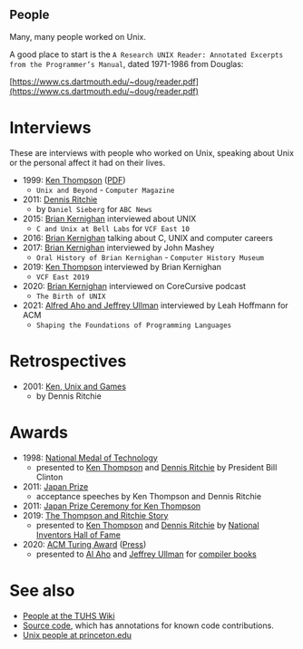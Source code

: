 ## People

Many, many people worked on Unix.

A good place to start is the `A Research UNIX Reader: Annotated Excerpts from the Programmer’s Manual`, dated  1971-1986 from Douglas:

[https://www.cs.dartmouth.edu/~doug/reader.pdf](https://www.cs.dartmouth.edu/~doug/reader.pdf)


# Interviews

These are interviews with people who worked on Unix, speaking about Unix or the personal affect it had on their lives.


 * 1999: [Ken Thompson](https://www.cs.princeton.edu/courses/archive/spring03/cs333/thompson.html) ([PDF](http://cse.unl.edu/~witty/class/csce351/howto/ken_thompson.pdf))
   * `Unix and Beyond` - `Computer Magazine`
 * 2011: [Dennis Ritchie](https://www.youtube.com/watch?v=umF6SNYaJNw)
   * by `Daniel Sieberg` for `ABC News`
 * 2015: [Brian Kernighan](https://www.youtube.com/watch?v=vT_J6xc-Az0) interviewed about UNIX
   * `C and Unix at Bell Labs` for `VCF East 10`
 * 2016: [Brian Kernighan](https://www.youtube.com/watch?v=TUWt_StXKsY) talking about C, UNIX and computer careers
 * 2017: [Brian Kernighan](https://www.youtube.com/watch?v=bTWv-l0JhAc) interviewed by John Mashey
   * `Oral History of Brian Kernighan` - `Computer History Museum`
 * 2019: [Ken Thompson](https://youtu.be/EY6q5dv_B-o?t=494) interviewed by Brian Kernighan
   * `VCF East 2019`
 * 2020: [Brian Kernighan](https://corecursive.com/brian-kernighan-unix-bell-labs1/) interviewed on CoreCursive podcast
   * `The Birth of UNIX`
 * 2021: [Alfred Aho and Jeffrey Ullman](https://dl.acm.org/doi/pdf/10.1145/3460442) interviewed by Leah Hoffmann for ACM
   * `Shaping the Foundations of Programming Languages`

# Retrospectives

 * 2001: [Ken, Unix and Games](https://9p.io/cm/cs/who/dmr/ken-games.html)
   * by Dennis Ritchie

# Awards

 * 1998: [National Medal of Technology](https://www.youtube.com/watch?v=LXZ1OL2U3lY)
   * presented to [Ken Thompson](https://nationalmedals.org/laureate/kenneth-l-thompson/) and [Dennis Ritchie](https://nationalmedals.org/laureate/dennis-ritchie/) by President Bill Clinton
 * 2011: [Japan Prize](https://www.youtube.com/watch?v=N2uxMXLBboY)
   * acceptance speeches by Ken Thompson and Dennis Ritchie
 * 2011: [Japan Prize Ceremony for Ken Thompson](https://www.youtube.com/watch?v=p-kWw0UTD2A)
 * 2019: [The Thompson and Ritchie Story](https://www.youtube.com/watch?v=g3jOJfrOknA)
   * presented to [Ken Thompson](https://www.invent.org/inductees/ken-thompson) and [Dennis Ritchie](https://www.invent.org/inductees/dennis-ritchie) by [National Inventors Hall of Fame](https://www.invent.org/blog/inventors/new-inductee-class-Thompson-Ritchie)
 * 2020: [ACM Turing Award](https://awards.acm.org/about/2020-turing) ([Press](https://www.acm.org/media-center/2021/march/turing-award-2020))
   * presented to [Al Aho](https://awards.acm.org/award_winners/aho_1046358) and [Jeffrey Ullman](https://awards.acm.org/award_winners/ullman_1054360) for [compiler books](./../lang/compiler.md)

# See also

 * [People at the TUHS Wiki](https://wiki.tuhs.org/doku.php?id=people:start)
 * [Source code](./../code), which has annotations for known code contributions.
 * [Unix people at princeton.edu](https://www.princeton.edu/~hos/Mahoney/unixpeople.htm)
